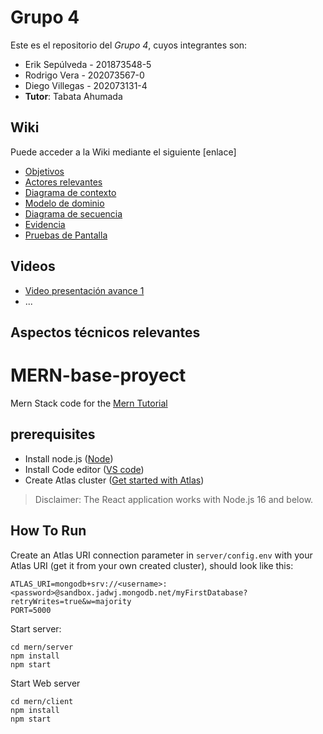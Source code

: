 # Grupo 4

Este es el repositorio del *Grupo 4*, cuyos integrantes son:

* Erik Sepúlveda - 201873548-5
* Rodrigo Vera - 202073567-0
* Diego Villegas - 202073131-4
* **Tutor**: Tabata Ahumada

## Wiki

Puede acceder a la Wiki mediante el siguiente [enlace]
* [Objetivos](https://gitlab.inf.utfsm.cl/tabata.ahumada/inf236-2023-1-par201-grupo-04/-/wikis/Objetivos)
* [Actores relevantes](https://gitlab.inf.utfsm.cl/tabata.ahumada/inf236-2023-1-par201-grupo-04/-/wikis/Actores-relevantes)
* [Diagrama de contexto](https://gitlab.inf.utfsm.cl/tabata.ahumada/inf236-2023-1-par201-grupo-04/-/wikis/Diagrama-de-contexto)
* [Modelo de dominio](https://gitlab.inf.utfsm.cl/tabata.ahumada/inf236-2023-1-par201-grupo-04/-/wikis/Modelo-de-dominio)
* [Diagrama de secuencia](https://gitlab.inf.utfsm.cl/tabata.ahumada/inf236-2023-1-par201-grupo-04/-/wikis/Diagramas-de-secuencia)
* [Evidencia](https://gitlab.inf.utfsm.cl/tabata.ahumada/inf236-2023-1-par201-grupo-04/-/wikis/Evidencia-de-levantamiento)
* [Pruebas de Pantalla](https://gitlab.inf.utfsm.cl/tabata.ahumada/inf236-2023-1-par201-grupo-04/-/wikis/Prueba-de-Pantallas)
## Videos

* [Video presentación avance 1](https://youtu.be/v2L-krch6zk)
* ...

## Aspectos técnicos relevantes

# MERN-base-proyect
Mern Stack code for the [Mern Tutorial](https://www.mongodb.com/languages/mern-stack-tutorial)

## prerequisites
- Install node.js ([Node](https://nodejs.org/en/))
- Install Code editor ([VS code](https://code.visualstudio.com/))
- Create Atlas cluster ([Get started with Atlas](https://www.mongodb.com/docs/atlas/getting-started/?_ga=2.60427181.186721350.1682018286-1256642793.1682018286))

> Disclaimer: The React application works with Node.js 16 and below.
## How To Run
Create an Atlas URI connection parameter in `server/config.env` with your Atlas URI (get it from your own created cluster), should look like this:
```
ATLAS_URI=mongodb+srv://<username>:<password>@sandbox.jadwj.mongodb.net/myFirstDatabase?retryWrites=true&w=majority
PORT=5000
```

Start server:
```
cd mern/server
npm install
npm start
```

Start Web server
```
cd mern/client
npm install
npm start
```

